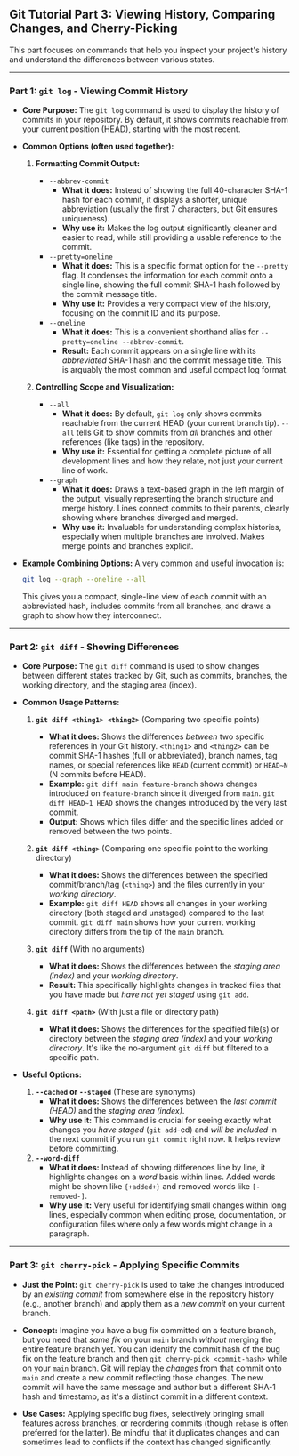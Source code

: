 ## Git Tutorial Part 3: Viewing History, Comparing Changes, and Cherry-Picking

This part focuses on commands that help you inspect your project's history and understand the differences between various states.

---

### Part 1: `git log` - Viewing Commit History

- **Core Purpose:** The `git log` command is used to display the history of commits in your repository. By default, it shows commits reachable from your current position (HEAD), starting with the most recent.

- **Common Options (often used together):**

  1.  **Formatting Commit Output:**

      - `--abbrev-commit`
        - **What it does:** Instead of showing the full 40-character SHA-1 hash for each commit, it displays a shorter, unique abbreviation (usually the first 7 characters, but Git ensures uniqueness).
        - **Why use it:** Makes the log output significantly cleaner and easier to read, while still providing a usable reference to the commit.
      - `--pretty=oneline`
        - **What it does:** This is a specific format option for the `--pretty` flag. It condenses the information for each commit onto a single line, showing the full commit SHA-1 hash followed by the commit message title.
        - **Why use it:** Provides a very compact view of the history, focusing on the commit ID and its purpose.
      - `--oneline`
        - **What it does:** This is a convenient shorthand alias for `--pretty=oneline --abbrev-commit`.
        - **Result:** Each commit appears on a single line with its _abbreviated_ SHA-1 hash and the commit message title. This is arguably the most common and useful compact log format.

  2.  **Controlling Scope and Visualization:**
      - `--all`
        - **What it does:** By default, `git log` only shows commits reachable from the current HEAD (your current branch tip). `--all` tells Git to show commits from _all_ branches and other references (like tags) in the repository.
        - **Why use it:** Essential for getting a complete picture of all development lines and how they relate, not just your current line of work.
      - `--graph`
        - **What it does:** Draws a text-based graph in the left margin of the output, visually representing the branch structure and merge history. Lines connect commits to their parents, clearly showing where branches diverged and merged.
        - **Why use it:** Invaluable for understanding complex histories, especially when multiple branches are involved. Makes merge points and branches explicit.

- **Example Combining Options:** A very common and useful invocation is:
  ```bash
  git log --graph --oneline --all
  ```
  This gives you a compact, single-line view of each commit with an abbreviated hash, includes commits from all branches, and draws a graph to show how they interconnect.

---

### Part 2: `git diff` - Showing Differences

- **Core Purpose:** The `git diff` command is used to show changes between different states tracked by Git, such as commits, branches, the working directory, and the staging area (index).

- **Common Usage Patterns:**

  1.  **`git diff <thing1> <thing2>`** (Comparing two specific points)

      - **What it does:** Shows the differences _between_ two specific references in your Git history. `<thing1>` and `<thing2>` can be commit SHA-1 hashes (full or abbreviated), branch names, tag names, or special references like `HEAD` (current commit) or `HEAD~N` (N commits before HEAD).
      - **Example:** `git diff main feature-branch` shows changes introduced on `feature-branch` since it diverged from `main`. `git diff HEAD~1 HEAD` shows the changes introduced by the very last commit.
      - **Output:** Shows which files differ and the specific lines added or removed between the two points.

  2.  **`git diff <thing>`** (Comparing one specific point to the working directory)

      - **What it does:** Shows the differences between the specified commit/branch/tag (`<thing>`) and the files currently in your _working directory_.
      - **Example:** `git diff HEAD` shows all changes in your working directory (both staged and unstaged) compared to the last commit. `git diff main` shows how your current working directory differs from the tip of the `main` branch.

  3.  **`git diff`** (With no arguments)

      - **What it does:** Shows the differences between the _staging area (index)_ and your _working directory_.
      - **Result:** This specifically highlights changes in tracked files that you have made but _have not yet staged_ using `git add`.

  4.  **`git diff <path>`** (With just a file or directory path)
      - **What it does:** Shows the differences for the specified file(s) or directory between the _staging area (index)_ and your _working directory_. It's like the no-argument `git diff` but filtered to a specific path.

- **Useful Options:**

  1.  **`--cached` or `--staged`** (These are synonyms)
      - **What it does:** Shows the differences between the _last commit (HEAD)_ and the _staging area (index)_.
      - **Why use it:** This command is crucial for seeing exactly what changes you _have staged_ (`git add`-ed) and _will be included_ in the next commit if you run `git commit` right now. It helps review before committing.
  2.  **`--word-diff`**
      - **What it does:** Instead of showing differences line by line, it highlights changes on a _word_ basis within lines. Added words might be shown like `{+added+}` and removed words like `[-removed-]`.
      - **Why use it:** Very useful for identifying small changes within long lines, especially common when editing prose, documentation, or configuration files where only a few words might change in a paragraph.

---

### Part 3: `git cherry-pick` - Applying Specific Commits

- **Just the Point:** `git cherry-pick` is used to take the changes introduced by an _existing commit_ from somewhere else in the repository history (e.g., another branch) and apply them as a _new commit_ on your current branch.

- **Concept:** Imagine you have a bug fix committed on a feature branch, but you need that _same fix_ on your `main` branch _without_ merging the entire feature branch yet. You can identify the commit hash of the bug fix on the feature branch and then `git cherry-pick <commit-hash>` while on your `main` branch. Git will replay the _changes_ from that commit onto `main` and create a new commit reflecting those changes. The new commit will have the same message and author but a different SHA-1 hash and timestamp, as it's a distinct commit in a different context.

- **Use Cases:** Applying specific bug fixes, selectively bringing small features across branches, or reordering commits (though `rebase` is often preferred for the latter). Be mindful that it duplicates changes and can sometimes lead to conflicts if the context has changed significantly.
